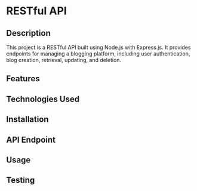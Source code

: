 # RESTful API

## Description

This project is a RESTful API built using Node.js with Express.js. It provides endpoints for managing a blogging platform, including user authentication, blog creation, retrieval, updating, and deletion.

## Features

## Technologies Used

## Installation

## API Endpoint

## Usage

## Testing